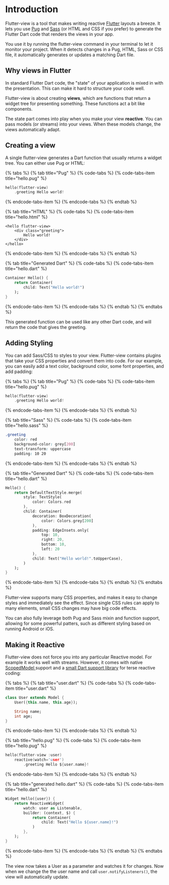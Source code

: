 # Introduction

Flutter-view is a tool that makes writing reactive [Flutter](http://flutter.io) layouts a breeze. It lets you use [Pug](http://pugjs.org) and [Sass](http://sass-lang.com) \(or HTML and CSS if you prefer\) to generate the Flutter Dart code that renders the views in your app.

You use it by running the flutter-view command in your terminal to let it monitor your project. When it detects changes in a Pug, HTML, Sass or CSS file, it automatically generates or updates a matching Dart file.

## Why views in Flutter

In standard Flutter Dart code, the "state" of your application is mixed in with the presentation. This can make it hard to structure your code well.

Flutter-view is about creating **views**, which are functions that return a widget tree for presenting something. These functions act a bit like components. 

The state part comes into play when you make your view **reactive**. You can pass models \(or streams\) into your views. When these models change, the views automatically adapt.

## Creating a view

A single flutter-view generates a Dart function that usually returns a widget tree. You can either use Pug or HTML:

{% tabs %}
{% tab title="Pug" %}
{% code-tabs %}
{% code-tabs-item title="hello.pug" %}
```c
hello(flutter-view)
    .greeting Hello world!
```
{% endcode-tabs-item %}
{% endcode-tabs %}
{% endtab %}

{% tab title="HTML" %}
{% code-tabs %}
{% code-tabs-item title="hello.html" %}
```markup
<hello flutter-view>
    <div class="greeting">
        Hello world!
    </div>
</hello>
```
{% endcode-tabs-item %}
{% endcode-tabs %}
{% endtab %}

{% tab title="Generated Dart" %}
{% code-tabs %}
{% code-tabs-item title="hello.dart" %}
```dart
Container Hello() {
    return Container(
        child: Text("Hello world!")
    );
}
```
{% endcode-tabs-item %}
{% endcode-tabs %}
{% endtab %}
{% endtabs %}

This generated function can be used like any other Dart code, and will return the code that gives the greeting.

## Adding Styling

You can add Sass/CSS to styles to your view. Flutter-view contains plugins that take your CSS properties and convert them into code. For our example, you can easily add a text color, background color, some font properties, and add padding:

{% tabs %}
{% tab title="Pug" %}
{% code-tabs %}
{% code-tabs-item title="hello.pug" %}
```c
hello(flutter-view)
    .greeting Hello world!
```
{% endcode-tabs-item %}
{% endcode-tabs %}
{% endtab %}

{% tab title="Sass" %}
{% code-tabs %}
{% code-tabs-item title="hello.sass" %}
```css
.greeting
    color: red
    background-color: grey[200]
    text-transform: uppercase
    padding: 10 20
```
{% endcode-tabs-item %}
{% endcode-tabs %}
{% endtab %}

{% tab title="Generated Dart" %}
{% code-tabs %}
{% code-tabs-item title="hello.dart" %}
```dart
Hello() {
    return DefaultTextStyle.merge(
        style: TextStyle(
            color: Colors.red
        ),
        child: Container(
            decoration: BoxDecoration(
                color: Colors.grey[200]
            ),
            padding: EdgeInsets.only(
                top: 10,
                right: 20,
                bottom: 10,
                left: 20
            ),
            child: Text("Hello world!".toUpperCase),
        )
    );
}
```
{% endcode-tabs-item %}
{% endcode-tabs %}
{% endtab %}
{% endtabs %}

Flutter-view supports many CSS properties, and makes it easy to change styles and immediately see the effect. Since single CSS rules can apply to many elements, small CSS changes may have big code effects.

You can also fully leverage both Pug and Sass mixin and function support, allowing for some powerful patters, such as different styling based on running Android or iOS.

## Making it Reactive

Flutter-view does not force you into any particular Reactive model. For example it works well with streams. However, it comes with native [ScopedModel ](https://pub.dartlang.org/packages/scoped_model)support and a [small Dart support library](https://pub.dartlang.org/packages/flutter_view_tools) for terse reactive coding:

{% tabs %}
{% tab title="user.dart" %}
{% code-tabs %}
{% code-tabs-item title="user.dart" %}
```dart
class User extends Model {
    User({this.name, this.age});

    String name;
    int age;
}
```
{% endcode-tabs-item %}
{% endcode-tabs %}
{% endtab %}

{% tab title="hello.pug" %}
{% code-tabs %}
{% code-tabs-item title="hello.pug" %}
```c
hello(flutter-view :user)
    reactive(watch='user')
        .greeting Hello ${user.name}!
```
{% endcode-tabs-item %}
{% endcode-tabs %}
{% endtab %}

{% tab title="generated hello.dart" %}
{% code-tabs %}
{% code-tabs-item title="hello.dart" %}
```dart
Widget Hello({user}) {
    return ReactiveWidget(
        watch: user as Listenable,
        builder: (context, $) {
            return Container(
                child: Text("Hello ${user.name}!")
            )
        },
    );
}
```
{% endcode-tabs-item %}
{% endcode-tabs %}
{% endtab %}
{% endtabs %}

The view now takes a User as a parameter and watches it for changes. Now when we change the the user name and call  `user.notifyListeners()`,  the view will automatically update.

